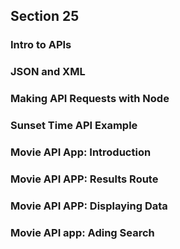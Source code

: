 ## Section 25
### Intro to APIs
### JSON and XML
### Making API Requests with Node
### Sunset Time API Example
### Movie API App: Introduction
### Movie API APP: Results Route
### Movie API APP: Displaying Data
### Movie API app: Ading Search

